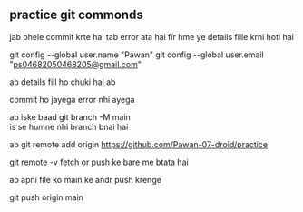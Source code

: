 ## practice git commonds
jab phele commit krte hai tab error ata hai fir hme ye details fille krni hoti hai

git config --global user.name "Pawan"
git config --global user.email "ps04682050468205@gmail.com"

ab details fill ho chuki hai ab 

commit ho jayega error nhi ayega 

ab iske baad
git branch -M main  
is se humne nhi branch bnai hai 

ab 
git remote add origin https://github.com/Pawan-07-droid/practice

git remote -v  fetch or push ke bare me btata hai


ab apni file ko main ke andr push krenge 

git push origin main

